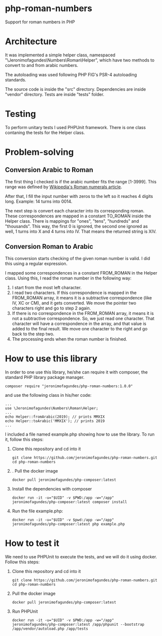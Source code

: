 # php-roman-numbers
Support for roman numbers in PHP

# Architecture
It was implemented a simple helper class, 
namespaced "\Jeronimofagundes\Numbers\Roman\Helper", 
which have two methods to convert to and from arabic numbers.

The autoloading was used following PHP FIG's PSR-4 autoloading 
standards.

The source code is inside the "src" directory. 
Dependencies are inside "vendor" directory. 
Tests are inside "tests" folder.

# Testing

To perform unitary tests I used PHPUnit framework. There is
one class contaning the tests for the Helper class.

# Problem-solving
## Conversion Arabic to Roman
The first thing I checked is if the arabic number fits the 
range [1-3999]. This range was defined by [Wikipedia's 
Roman numerals article](https://en.wikipedia.org/wiki/Roman_numerals).

After that, I fill the input number with zeros to the left so it reaches 
4 digits long. Example: 14 turns into 0014.

The next step is convert each character into its corresponding roman. 
These correspondences are mapped in a constant TO_ROMAN inside the
Helper class. There is mappings for "ones", "tens", "hundreds" and 
"thousands". This way, the first 0 is ignored, the second one
ignored as well, 1 turns into X and 4 turns into IV. That means
the returned string is XIV.

## Conversion Roman to Arabic
This conversion starts checking of the given roman number is valid. 
I did this using a regular expression.

I mapped some correspondences in a constant FROM_ROMAN in the Helper class. 
Using this, I read the roman number in the following way:
1. I start from the most left character.
2. I read two characters. If this correspondence is mapped in the 
FROM_ROMAN array, it means it is a subtractive correspondence (like
IV, XC or CM), and it gets converted. We move the pointer two 
characters right and go to step 2 again.
3. If there is no correspondence in the FROM_ROMAN array, it means
it is not a subtractive correspondence. So, we just read one character. 
That character will have a correspondence in the array, and that value
is added to the final result. We move one character to the right and
go back to the step two.
4. The processing ends when the roman number is finished. 

# How to use this library
In order to one use this library, he/she can require it with composer, 
the standard PHP library package manager.

```
composer require "jeronimofagundes/php-roman-numbers:1.0.0"
```  

and use the following class in his/her code:
```
...
use \Jeronimofagundes\Numbers\Roman\Helper;
...
echo Helper::fromArabic(2019); // prints MMXIX
echo Helper::toArabic('MMXIX'); // prints 2019
... 
```

I included a file named example.php showing how to use the library. 
To run it, follow this steps:
1. Clone this repository and cd into it
    ```shell script
    git clone https://github.com/jeronimofagundes/php-roman-numbers.git
    cd php-roman-numbers
    ```
2. . Pull the docker image
    ```shell script
    docker pull jeronimofagundes/php-composer:latest
    ```
3. Install the dependencies with composer
    ```shell script
    docker run -it -u="$UID" -v $PWD:/app -w="/app" jeronimofagundes/php-composer:latest composer install 
    ```
4. Run the file example.php:
    ```shell script
    docker run -it -u="$UID" -v $pwd:/app -w="/app" jeronimofagundes/php-composer:latest php example.php 
    ```

# How to test it
We need to use PHPUnit to execute the tests, 
and we will do it using docker.
Follow this steps:
1. Clone this repository and cd into it
    ```shell script
    git clone https://github.com/jeronimofagundes/php-roman-numbers.git
    cd php-roman-numbers
    ```
2. Pull the docker image
    ```shell script
    docker pull jeronimofagundes/php-composer:latest
    ```
4. Run PHPUnit
    ```shell script
    docker run -it -u="$UID" -v $PWD:/app -w="/app" jeronimofagundes/php-composer:latest /app/phpunit --bootstrap /app/vendor/autoload.php /app/tests
    ```
      